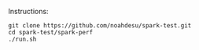 Instructions:

```
git clone https://github.com/noahdesu/spark-test.git
cd spark-test/spark-perf
./run.sh
```
